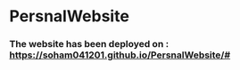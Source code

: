 # PersnalWebsite
### The website has been deployed on : https://soham041201.github.io/PersnalWebsite/#
